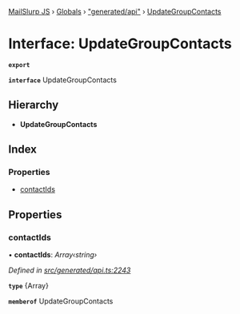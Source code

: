 [MailSlurp JS](../README.md) › [Globals](../globals.md) › ["generated/api"](../modules/_generated_api_.md) › [UpdateGroupContacts](_generated_api_.updategroupcontacts.md)

# Interface: UpdateGroupContacts

**`export`** 

**`interface`** UpdateGroupContacts

## Hierarchy

* **UpdateGroupContacts**

## Index

### Properties

* [contactIds](_generated_api_.updategroupcontacts.md#contactids)

## Properties

###  contactIds

• **contactIds**: *Array‹string›*

*Defined in [src/generated/api.ts:2243](https://github.com/mailslurp/mailslurp-client-ts-js/blob/7518dcd/src/generated/api.ts#L2243)*

**`type`** {Array<string>}

**`memberof`** UpdateGroupContacts

